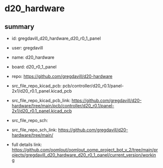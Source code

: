 # d20_hardware
 
## summary 
* id: gregdavill_d20_hardware_d20_r0_1_panel
* user: gregdavill
* name: d20_hardware
* board: d20_r0_1_panel
* repo: https://github.com/gregdavill/d20-hardware
* src_file_repo_kicad_pcb: pcb/controller/d20_r0.1/panel-2x1/d20_r0.1_panel.kicad_pcb
* src_file_repo_kicad_pcb_link: https://github.com/gregdavill/d20-hardware/tree/main/pcb/controller/d20_r0.1/panel-2x1/d20_r0.1_panel.kicad_pcb


* src_file_repo_sch: 
* src_file_repo_sch_link: https://github.com/gregdavill/d20-hardware/tree/main/
* full details link: https://github.com/oomlout/oomlout_oomp_project_bot_v_2/tree/main/projects/gregdavill_d20_hardware_d20_r0_1_panel/current_version/working  






